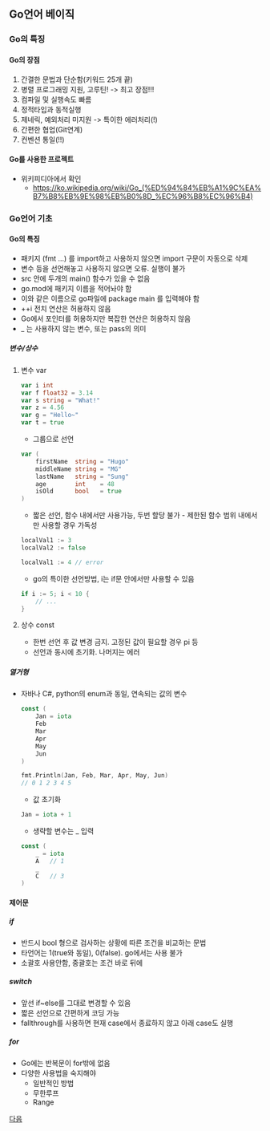 ## Go언어 베이직

### Go의 특징

#### Go의 장점
1. 간결한 문법과 단순함(키워드 25개 끝)
2. 병렬 프로그래밍 지원, 고루틴! -> 최고 장점!!!
3. 컴파일 및 실행속도 빠름
4. 정적타입과 동적실행
5. 제네릭, 예외처리 미지원 -> 특이한 에러처리(!)
6. 간편한 협업(Git연계)
7. 컨벤션 통일(!!)

#### Go를 사용한 프로젝트
- 위키피디아에서 확인
	- https://ko.wikipedia.org/wiki/Go_(%ED%94%84%EB%A1%9C%EA%B7%B8%EB%9E%98%EB%B0%8D_%EC%96%B8%EC%96%B4)

### Go언어 기초

#### Go의 특징
- 패키지 (fmt ...) 를 import하고 사용하지 않으면 import 구문이 자동으로 삭제
- 변수 등을 선언해놓고 사용하지 않으면 오류. 실행이 불가
- src 안에 두개의 main() 함수가 있을 수 없음
- go.mod에 패키지 이름을 적어놔야 함
- 이와 같은 이름으로 go파일에 package main 를 입력해야 함
- ++i 전치 연산은 허용하지 않음 
- Go에서 포인터를 허용하지만 복잡한 연산은 허용하지 않음
- _ 는 사용하지 않는 변수, 또는 pass의 의미


##### 변수/상수
1. 변수 var

	```go
	var i int
	var f float32 = 3.14
	var s string = "What!"
	var z = 4.56
	var g = "Hello~"
	var t = true	
	```

	- 그룹으로 선언

	```go
	var (
		firstName  string = "Hugo"
		middleName string = "MG"
		lastName   string = "Sung"
		age        int    = 48
		isOld      bool   = true
	)
	``` 

	- 짧은 선언, 함수 내에서만 사용가능, 두번 할당 불가 - 제한된 함수 범위 내에서만 사용할 경우 가독성
	```go
	localVal1 := 3
	localVal2 := false

	localVal1 := 4 // error
	```

	- go의 특이한 선언방법, i는 if문 안에서만 사용할 수 있음
	```go
	if i := 5; i < 10 {
		// ...
	}
	```
2. 상수 const
	- 한번 선언 후 값 변경 금지. 고정된 값이 필요할 경우 pi 등
	- 선언과 동시에 초기화. 나머지는 에러

##### 열거형
- 자바나 C#, python의 enum과 동일, 연속되는 값의 변수
	```go
	const (
		Jan = iota
		Feb
		Mar
		Apr
		May
		Jun
	)

	fmt.Println(Jan, Feb, Mar, Apr, May, Jun)
	// 0 1 2 3 4 5
	```

	- 값 초기화
	```go
	Jan = iota + 1
	```

	- 생략할 변수는 _ 입력
	```go
	const (
		_ = iota
		A   // 1
		_
		C   // 3
	)
	```

#### 제어문

##### if
- 반드시 bool 형으로 검사하는 상황에 따른 조건을 비교하는 문법
- 타언어는 1(true와 동일), 0(false). go에서는 사용 불가 
- 소괄호 사용안함, 중괄호는 조건 바로 뒤에

##### switch
- 앞선 if~else를 그대로 변경할 수 있음
- 짧은 선언으로 간편하게 코딩 가능
- fallthrough를 사용하면 현재 case에서 종료하지 않고 아래 case도 실행

##### for
- Go에는 반복문이 for밖에 없음
- 다양한 사용법을 숙지해야
	- 일반적인 방법
	- 무한루프
	- Range

[다음](./LECTURE03.md)
